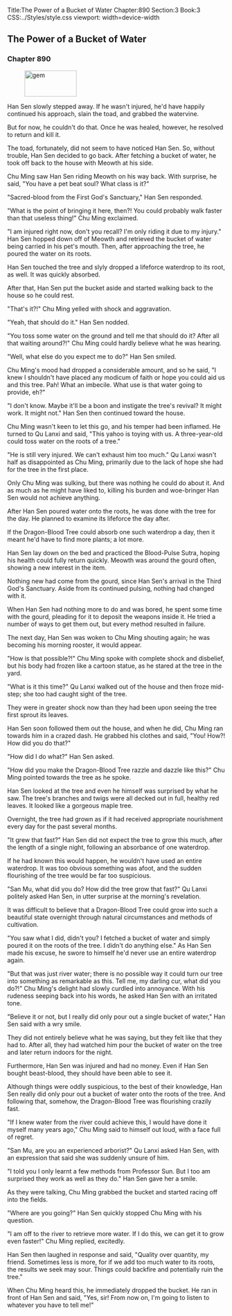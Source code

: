 Title:The Power of a Bucket of Water 
Chapter:890 
Section:3 
Book:3 
CSS:../Styles/style.css 
viewport: width=device-width
  
## The Power of a Bucket of Water
### Chapter 890 
<figure>
	<img src="../Images/gem.gif" alt="gem" id="gem" width="120" height="60" />
</figure>
  

  
  Han Sen slowly stepped away. If he wasn't injured, he'd have happily continued his approach, slain the toad, and grabbed the watervine.

But for now, he couldn't do that. Once he was healed, however, he resolved to return and kill it.

The toad, fortunately, did not seem to have noticed Han Sen. So, without trouble, Han Sen decided to go back. After fetching a bucket of water, he took off back to the house with Meowth at his side.

Chu Ming saw Han Sen riding Meowth on his way back. With surprise, he said, "You have a pet beat soul? What class is it?"

"Sacred-blood from the First God's Sanctuary," Han Sen responded.

"What is the point of bringing it here, then?! You could probably walk faster than that useless thing!" Chu Ming exclaimed.

"I am injured right now, don't you recall? I'm only riding it due to my injury." Han Sen hopped down off of Meowth and retrieved the bucket of water being carried in his pet's mouth. Then, after approaching the tree, he poured the water on its roots.

Han Sen touched the tree and slyly dropped a lifeforce waterdrop to its root, as well. It was quickly absorbed.

After that, Han Sen put the bucket aside and started walking back to the house so he could rest.

"That's it?!" Chu Ming yelled with shock and aggravation.

"Yeah, that should do it." Han Sen nodded.

"You toss some water on the ground and tell me that should do it? After all that waiting around?!" Chu Ming could hardly believe what he was hearing.

"Well, what else do you expect me to do?" Han Sen smiled.

Chu Ming's mood had dropped a considerable amount, and so he said, "I knew I shouldn't have placed any modicum of faith or hope you could aid us and this tree. Pah! What an imbecile. What use is that water going to provide, eh?"

"I don't know. Maybe it'll be a boon and instigate the tree's revival? It might work. It might not." Han Sen then continued toward the house.

Chu Ming wasn't keen to let this go, and his temper had been inflamed. He turned to Qu Lanxi and said, "This yahoo is toying with us. A three-year-old could toss water on the roots of a tree."

"He is still very injured. We can't exhaust him too much." Qu Lanxi wasn't half as disappointed as Chu Ming, primarily due to the lack of hope she had for the tree in the first place.

Only Chu Ming was sulking, but there was nothing he could do about it. And as much as he might have liked to, killing his burden and woe-bringer Han Sen would not achieve anything.

After Han Sen poured water onto the roots, he was done with the tree for the day. He planned to examine its lifeforce the day after.

If the Dragon-Blood Tree could absorb one such waterdrop a day, then it meant he'd have to find more plants; a lot more.

Han Sen lay down on the bed and practiced the Blood-Pulse Sutra, hoping his health could fully return quickly. Meowth was around the gourd often, showing a new interest in the item.

Nothing new had come from the gourd, since Han Sen's arrival in the Third God's Sanctuary. Aside from its continued pulsing, nothing had changed with it.

When Han Sen had nothing more to do and was bored, he spent some time with the gourd, pleading for it to deposit the weapons inside it. He tried a number of ways to get them out, but every method resulted in failure.

The next day, Han Sen was woken to Chu Ming shouting again; he was becoming his morning rooster, it would appear.

"How is that possible?!" Chu Ming spoke with complete shock and disbelief, but his body had frozen like a cartoon statue, as he stared at the tree in the yard.

"What is it this time?" Qu Lanxi walked out of the house and then froze mid-step; she too had caught sight of the tree.

They were in greater shock now than they had been upon seeing the tree first sprout its leaves.

Han Sen soon followed them out the house, and when he did, Chu Ming ran towards him in a crazed dash. He grabbed his clothes and said, "You! How?! How did you do that?"

"How did I do what?" Han Sen asked.

"How did you make the Dragon-Blood Tree razzle and dazzle like this?" Chu Ming pointed towards the tree as he spoke.

Han Sen looked at the tree and even he himself was surprised by what he saw. The tree's branches and twigs were all decked out in full, healthy red leaves. It looked like a gorgeous maple tree.

Overnight, the tree had grown as if it had received appropriate nourishment every day for the past several months.

"It grew that fast?" Han Sen did not expect the tree to grow this much, after the length of a single night, following an absorbance of one waterdrop.

If he had known this would happen, he wouldn't have used an entire waterdrop. It was too obvious something was afoot, and the sudden flourishing of the tree would be far too suspicious.

"San Mu, what did you do? How did the tree grow that fast?" Qu Lanxi politely asked Han Sen, in utter surprise at the morning's revelation.

It was difficult to believe that a Dragon-Blood Tree could grow into such a beautiful state overnight through natural circumstances and methods of cultivation.

"You saw what I did, didn't you? I fetched a bucket of water and simply poured it on the roots of the tree. I didn't do anything else." As Han Sen made his excuse, he swore to himself he'd never use an entire waterdrop again.

"But that was just river water; there is no possible way it could turn our tree into something as remarkable as this. Tell me, my darling cur, what did you do?!" Chu Ming's delight had slowly curdled into annoyance. With his rudeness seeping back into his words, he asked Han Sen with an irritated tone.

"Believe it or not, but I really did only pour out a single bucket of water," Han Sen said with a wry smile.

They did not entirely believe what he was saying, but they felt like that they had to. After all, they had watched him pour the bucket of water on the tree and later return indoors for the night.

Furthermore, Han Sen was injured and had no money. Even if Han Sen bought beast-blood, they should have been able to see it.

Although things were oddly suspicious, to the best of their knowledge, Han Sen really did only pour out a bucket of water onto the roots of the tree. And following that, somehow, the Dragon-Blood Tree was flourishing crazily fast.

"If I knew water from the river could achieve this, I would have done it myself many years ago," Chu Ming said to himself out loud, with a face full of regret.

"San Mu, are you an experienced arborist?" Qu Lanxi asked Han Sen, with an expression that said she was suddenly unsure of him.

"I told you I only learnt a few methods from Professor Sun. But I too am surprised they work as well as they do." Han Sen gave her a smile.

As they were talking, Chu Ming grabbed the bucket and started racing off into the fields.

"Where are you going?" Han Sen quickly stopped Chu Ming with his question.

"I am off to the river to retrieve more water. If I do this, we can get it to grow even faster!" Chu Ming replied, excitedly.

Han Sen then laughed in response and said, "Quality over quantity, my friend. Sometimes less is more, for if we add too much water to its roots, the results we seek may sour. Things could backfire and potentially ruin the tree."

When Chu Ming heard this, he immediately dropped the bucket. He ran in front of Han Sen and said, "Yes, sir! From now on, I'm going to listen to whatever you have to tell me!"
